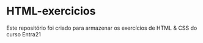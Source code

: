 # HTML-exercicios
Este repositório foi criado para armazenar os exercícios de HTML &amp; CSS do curso Entra21
